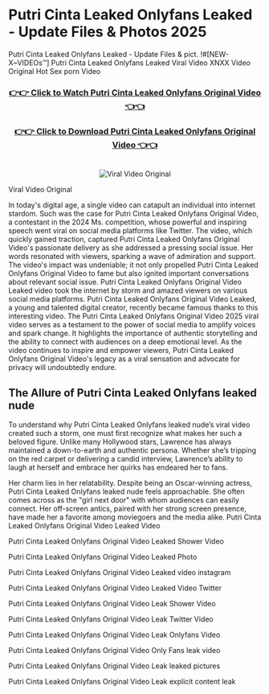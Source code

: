 # Putri Cinta Leaked Onlyfans Leaked - Update Files & Photos 2025

Putri Cinta Leaked Onlyfans Leaked - Update Files & pict. !#[NEW-X~VIDEOs™] Putri Cinta Leaked Onlyfans Leaked Viral Video XNXX Video Original Hot Sex porn Video
<br>
<div align="center">
<h3><a href="https://links2leaks.com?utm_source=putricintaleaked&utm_medium=gitlong" rel="nofollow">👉👉 Click to Watch Putri Cinta Leaked Onlyfans Original Video 👈👈</a></h3>
<h3><a href="https://links2leaks.com?utm_source=putricintaleaked&utm_medium=gitlong" rel="nofollow">👉👉 Click to Download Putri Cinta Leaked Onlyfans Original Video 👈👈</a></h3>
<br>
<a href="https://links2leaks.com?utm_source=putricintaleaked&utm_medium=gitlong" rel="nofollow"><img src="https://i.ibb.co/Gkj2r4b/banner.png" alt="Viral Video Original" style="max-width: 100%; display: inline-block;" data-target="animated-image.originalImage"></a>
</div>

Viral Video Original

In today's digital age, a single video can catapult an individual into internet stardom. Such was the case for Putri Cinta Leaked Onlyfans Original Video, a contestant in the 2024 Ms. competition, whose powerful and inspiring speech went viral on social media platforms like Twitter.
The video, which quickly gained traction, captured Putri Cinta Leaked Onlyfans Original Video's passionate delivery as she addressed a pressing social issue. Her words resonated with viewers, sparking a wave of admiration and support. The video's impact was undeniable; it not only propelled Putri Cinta Leaked Onlyfans Original Video to fame but also ignited important conversations about relevant social issue.
Putri Cinta Leaked Onlyfans Original Video Leaked video took the internet by storm and amazed viewers on various social media platforms. Putri Cinta Leaked Onlyfans Original Video Leaked, a young and talented digital creator, recently became famous thanks to this interesting video.
The Putri Cinta Leaked Onlyfans Original Video 2025 viral video serves as a testament to the power of social media to amplify voices and spark change. It highlights the importance of authentic storytelling and the ability to connect with audiences on a deep emotional level. As the video continues to inspire and empower viewers, Putri Cinta Leaked Onlyfans Original Video's legacy as a viral sensation and advocate for privacy will undoubtedly endure.

<h2>The Allure of Putri Cinta Leaked Onlyfans leaked nude</h2>


To understand why Putri Cinta Leaked Onlyfans leaked nude’s viral video created such a storm, one must first recognize what makes her such a beloved figure. Unlike many Hollywood stars, Lawrence has always maintained a down-to-earth and authentic persona. Whether she’s tripping on the red carpet or delivering a candid interview, Lawrence’s ability to laugh at herself and embrace her quirks has endeared her to fans.

Her charm lies in her relatability. Despite being an Oscar-winning actress, Putri Cinta Leaked Onlyfans leaked nude feels approachable. She often comes across as the "girl next door" with whom audiences can easily connect. Her off-screen antics, paired with her strong screen presence, have made her a favorite among moviegoers and the media alike.
Putri Cinta Leaked Onlyfans Original Video Leaked Video

Putri Cinta Leaked Onlyfans Original Video Leaked Shower Video

Putri Cinta Leaked Onlyfans Original Video Leaked Photo

Putri Cinta Leaked Onlyfans Original Video Leaked video instagram

Putri Cinta Leaked Onlyfans Original Video Leaked Video Twitter

Putri Cinta Leaked Onlyfans Original Video Leak Shower Video

Putri Cinta Leaked Onlyfans Original Video Leak Twitter Video

Putri Cinta Leaked Onlyfans Original Video Leak Onlyfans Video

Putri Cinta Leaked Onlyfans Original Video Only Fans leak video

Putri Cinta Leaked Onlyfans Original Video Leak leaked pictures

Putri Cinta Leaked Onlyfans Original Video Leak explicit content leak